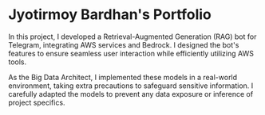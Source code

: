 # Jyotirmoy Bardhan's Portfolio

In this project, I developed a Retrieval-Augmented Generation (RAG) bot for Telegram, integrating AWS services and Bedrock. I designed the bot's features to ensure seamless user interaction while efficiently utilizing AWS tools.

As the Big Data Architect, I implemented these models in a real-world environment, taking extra precautions to safeguard sensitive information. I carefully adapted the models to prevent any data exposure or inference of project specifics.
